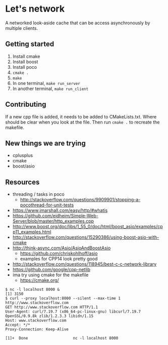 # Let's network
A networked look-aside cache that can be access asynchronously by multiple clients.

## Getting started
1. Install cmake
2. Install boost
3. Install poco
4. `cmake .`
5. `make`
6. In one terminal, `make run_server`
7. In another terminal, `make run_client`

## Contributing
If a new cpp file is added, it needs to be added to CMakeLists.txt.
Where should be clear when you look at the file.
Then run `cmake .` to recreate the makefile.

## New things we are trying
- cplusplus
- cmake
- boost/asio

## Resources
- threading / tasks in poco
    - http://stackoverflow.com/questions/9909901/stopping-a-pocothread-for-unit-tests
- https://www.jmarshall.com/easy/http/#whatis
- https://github.com/eidheim/Simple-Web-Server/blob/master/http_examples.cpp
- http://www.boost.org/doc/libs/1_55_0/doc/html/boost_asio/examples/cpp11_examples.html
- http://stackoverflow.com/questions/15290386/using-boost-asio-with-cmake
- http://think-async.com/Asio/AsioAndBoostAsio
    - https://github.com/chriskohlhoff/asio
    - examples for CPP14 look pretty good
- http://stackoverflow.com/questions/118945/best-c-c-network-library
- https://github.com/google/cpp-netlib
- ima try using cmake for the makefile
    - https://cmake.org/

```
$ nc -l localhost 8000 &
[1] 3150
$ curl --proxy localhost:8000 --silent --max-time 1 http://www.stackoverflow.com
GET http://www.stackoverflow.com HTTP/1.1
User-Agent: curl/7.19.7 (x86_64-pc-linux-gnu) libcurl/7.19.7 OpenSSL/0.9.8k zlib/1.2.3.3 libidn/1.15
Host: www.stackoverflow.com
Accept: */*
Proxy-Connection: Keep-Alive

[1]+  Done                    nc -l localhost 8000
```
